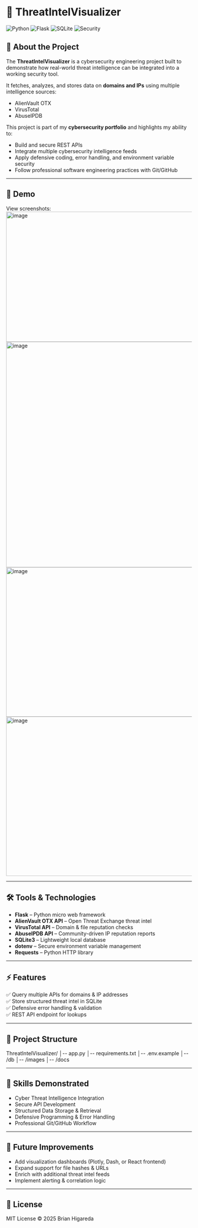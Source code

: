# 🔐 ThreatIntelVisualizer  

![Python](https://img.shields.io/badge/Python-3.10-blue?logo=python) 
![Flask](https://img.shields.io/badge/Flask-Backend-green?logo=flask) 
![SQLite](https://img.shields.io/badge/SQLite-DB-lightgrey?logo=sqlite) 
![Security](https://img.shields.io/badge/Security-Threat%20Intel-red)

## 📖 About the Project
The **ThreatIntelVisualizer** is a cybersecurity engineering project built to demonstrate how real-world threat intelligence can be integrated into a working security tool.  

It fetches, analyzes, and stores data on **domains and IPs** using multiple intelligence sources:
- AlienVault OTX  
- VirusTotal  
- AbuseIPDB  

This project is part of my **cybersecurity portfolio** and highlights my ability to:  
- Build and secure REST APIs  
- Integrate multiple cybersecurity intelligence feeds  
- Apply defensive coding, error handling, and environment variable security  
- Follow professional software engineering practices with Git/GitHub  

---

## 🚀 Demo
View screenshots:  
<img width="791" height="352" alt="image" src="https://github.com/user-attachments/assets/4e8cef71-d48d-43a2-8cc4-68e773255a51" />
<img width="811" height="610" alt="image" src="https://github.com/user-attachments/assets/6757a093-328a-4565-9a19-ac278c426786" />
<img width="679" height="404" alt="image" src="https://github.com/user-attachments/assets/aa3a1474-c675-4d90-882e-20b3e09235e1" />
<img width="791" height="431" alt="image" src="https://github.com/user-attachments/assets/a225a68d-ae57-4a64-afaf-2136631d2cec" />


---

## 🛠️ Tools & Technologies
- **Flask** – Python micro web framework  
- **AlienVault OTX API** – Open Threat Exchange threat intel  
- **VirusTotal API** – Domain & file reputation checks  
- **AbuseIPDB API** – Community-driven IP reputation reports  
- **SQLite3** – Lightweight local database  
- **dotenv** – Secure environment variable management  
- **Requests** – Python HTTP library  

---

## ⚡ Features
✅ Query multiple APIs for domains & IP addresses  
✅ Store structured threat intel in SQLite  
✅ Defensive error handling & validation  
✅ REST API endpoint for lookups  

---

## 📂 Project Structure
ThreatIntelVisualizer/
│-- app.py
│-- requirements.txt
│-- .env.example
│-- /db
│-- /images
│-- /docs


---

## 🧠 Skills Demonstrated
- Cyber Threat Intelligence Integration  
- Secure API Development  
- Structured Data Storage & Retrieval  
- Defensive Programming & Error Handling  
- Professional Git/GitHub Workflow  

---

## 🔮 Future Improvements
- Add visualization dashboards (Plotly, Dash, or React frontend)  
- Expand support for file hashes & URLs  
- Enrich with additional threat intel feeds  
- Implement alerting & correlation logic  

---

## 📜 License
MIT License © 2025 Brian Higareda























